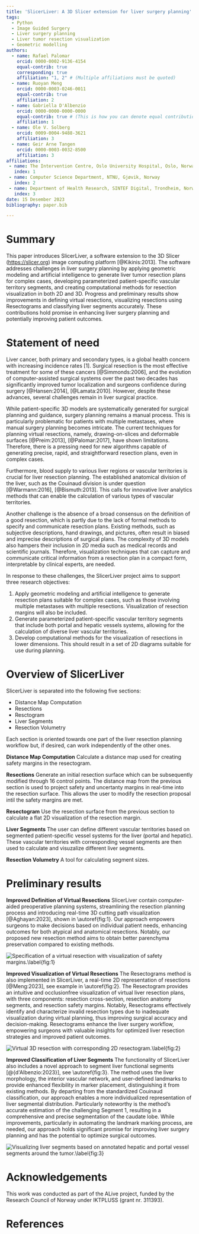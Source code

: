 ```yaml
---
title: 'SlicerLiver: A 3D Slicer extension for liver surgery planning'
tags:
  - Python
  - Image Guided Surgery
  - Liver surgery planning
  - Liver tumor resection visualization
  - Geometric modelling
authors:
  - name: Rafael Palomar
    orcid: 0000-0002-9136-4154
    equal-contrib: true
    corresponding: true
    affiliation: "1, 2" # (Multiple affiliations must be quoted)
  - name: Ruoyan Meng
    orcid: 0000-0003-0246-0011
    equal-contrib: true
    affiliation: 2
  - name: Gabriella D'Albenzio
    orcid: 0000-0000-0000-0000
    equal-contrib: true # (This is how you can denote equal contributions between multiple authors)
    affiliation: 1
  - name: Ole V. Solberg
    orcid: 0009-0004-9488-3621
    affiliation: 3
  - name: Geir Arne Tangen
    orcid: 0000-0003-0032-8500
    affiliation: 3
affiliations:
 - name: The Intervention Centre, Oslo University Hospital, Oslo, Norway
   index: 1
 - name: Computer Science Department, NTNU, Gjøvik, Norway
   index: 2
 - name: Department of Health Research, SINTEF Digital, Trondheim, Norway 
   index: 3
date: 15 Desember 2023
bibliography: paper.bib

---
```


# Summary

This paper introduces SlicerLiver, a software extension to the 3D Slicer (https://slicer.org)
image computing platform [@Kikinis:2013]. The software addresses challenges in liver surgery planning by 
applying geometric modeling and artificial intelligence to generate liver tumor 
resection plans for complex cases, developing parameterized patient-specific 
vascular territory segments, and creating computational methods for resection visualization 
in both 2D and 3D. Progress and preliminary results show improvements in defining virtual 
resections, visualizing resections using Resectograms and classifying liver 
segments accurately. These contributions hold promise in enhancing liver surgery 
planning and potentially improving patient outcomes.

# Statement of need

Liver cancer, both primary and secondary types, is a global health concern with 
increasing incidence rates [1]. Surgical resection is the most effective treatment 
for some of these cancers [@Simmonds:2006], and the evolution of computer-assisted surgical systems 
over the past two decades has significantly improved tumor localization and surgeons 
confidence during surgery [@Hansen:2014], [@Lamata:2010]. However, despite these advances, several challenges 
remain in liver surgical practice.

While patient-specific 3D models are systematically generated for surgical planning 
and guidance, surgery planning remains a manual process. This is particularly problematic 
for patients with multiple metastases, where manual surgery planning becomes intricate. 
The current techniques for planning virtual resections, namely, drawing-on-slices and 
deformable surfaces [@Preim:2013], [@Palomar:2017], have shown limitations. Therefore, there is a pressing 
need for new algorithms capable of generating precise, rapid, and straightforward 
resection plans, even in complex cases.

Furthermore, blood supply to various liver regions or vascular territories is crucial for liver resection planning. 
The established anatomical division of the liver, such as the Couinaud
division is under question [@Warmann:2016], [@Bismuth:2013]. This calls for innovative
liver analytics methods that can enable the calculation of
various types of vascular territories.

Another challenge is the absence of a broad consensus on
the definition of a good resection, which is partly due to the
lack of formal methods to specify and communicate resection
plans. Existing methods, such as subjective descriptions, hand drawings, and pictures, often result 
in biased and imprecise descriptions of surgical plans. The complexity of 3D models
also hampers their inclusion in 2D media such as medical
records and scientific journals. Therefore, visualization techniques that can capture and 
communicate critical information
from a resection plan in a compact form, interpretable by
clinical experts, are needed.

In response to these challenges, the SlicerLiver project aims to support
three research objectives:
1) Apply geometric modeling and artificial intelligence to
generate resection plans suitable for complex cases, such
as those involving multiple metastases with multiple
resections. Visualization of resection margins will also be included.
2) Generate parameterized patient-specific vascular territory segments
that include both portal and hepatic vessels systems,
allowing for the calculation of diverse liver vascular
territories.
3) Develop computational methods for the visualization of
resections in lower dimensions. This should result in a
set of 2D diagrams suitable for use during planning.

# Overview of SlicerLiver

SlicerLiver is separated into the following five sections:

- Distance Map Computation
- Resections
- Resctogram
- Liver Segments
- Resection Volumetry

Each section is oriented towards one part of the liver resection planning workflow but, 
if desired, can work independently of the other ones.

**Distance Map Computation**
Calculate a distance map used for creating safety margins in the resectogram.

**Resections**
Generate an initial resection surface which can be subsequently modified through 16 control points.
The distance map from the previous section is used to project safety and uncertanty margins 
in real-time into the resection surface. This allows the user to modify the resection proposal 
intil the safety margins are met.

**Resectogram**
Use the resection surface from the previous section to calculate a flat 2D visualization of the resection margin.

**Liver Segments**
The user can define different vascular territories based on segmented patient-specific vessel systems for the liver 
(portal and hepatic).
These vascular territories with corresponding vessel segments are then used to calculate 
and visuzalize different liver segments.

**Resection Volumetry**
A tool for calculating segment sizes.

# Preliminary results

**Improved Definition of Virtual Resections**
SlicerLiver contain computer-aided preoperative planning systems,
streamlining the resection planning process and introducing
real-time 3D cutting path visualization [@Aghayan:2023], shown in \autoref{fig:1}. 
Our approach empowers surgeons to make decisions based on individual patient
needs, enhancing outcomes for both atypical and anatomical
resections. Notably, our proposed new resection method
aims to obtain better parenchyma preservation compared to
existing methods.

![Specification of a virtual resection with visualization of safety margins.\label{fig:1}](Screenshots/Slicer-Liver_screenshot_04.png)

**Improved Visualization of Virtual Resections**
The Resectograms method is also implemented in SlicerLiver,
a real-time 2D representation of resections [@Meng:2023], see example in \autoref{fig:2}. 
The Resectogram provides an intuitive and occlusionfree visualization of virtual liver resection plans, with three
components: resection cross-section, resection anatomy segments, and resection safety margins. Notably, Resectograms
effectively identify and characterize invalid resection types due
to inadequate visualization during virtual planning, thus improving surgical accuracy and decision-making. Resectograms
enhance the liver surgery workflow, empowering surgeons with
valuable insights for optimized liver resection strategies and
improved patient outcomes.

![Virtual 3D resection with corresponding 2D resectogram.\label{fig:2}](Screenshots/resectograms-overview.svg)

**Improved Classification of Liver Segments**
The functionality of SlicerLiver also includes a novel approach to
segment liver functional segments [@{d'Albenzio:2023}], see \autoref{fig:3}. The method
uses the liver morphology, the interior vascular network,
and user-defined landmarks to provide enhanced flexibility in
marker placement, distinguishing it from existing methods. By
departing from the standardized Couinaud classification, our
approach enables a more individualized representation of liver
segmental distribution. Particularly noteworthy is the method’s
accurate estimation of the challenging Segment 1, resulting in
a comprehensive and precise segmentation of the caudate lobe.
While improvements, particularly in automating the landmark
marking process, are needed, our approach holds significant
promise for improving liver surgery planning and has the
potential to optimize surgical outcomes.

![Visualizing liver segments based on annotated hepatic and portal vessel segments around the tumor.\label{fig:3}](Screenshots/JossFigure3.png)

# Acknowledgements
This work was conducted as part of the ALive project, funded by the Research Council of Norway under IKTPLUSS (grant nr. 311393).

# References
